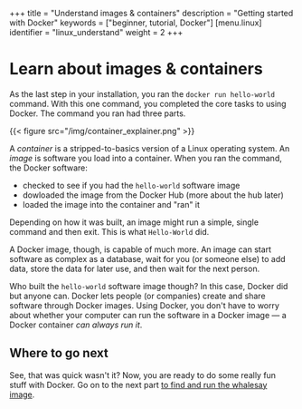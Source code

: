 +++
title = "Understand images & containers"
description = "Getting started with Docker"
keywords = ["beginner, tutorial, Docker"]
[menu.linux]
identifier = "linux_understand"
weight = 2
+++

#  Learn about images & containers

As the last step in your installation, you ran the `docker run hello-world` command. With this one command, you completed the core tasks to using  Docker. The command you ran had three parts.

{{< figure src="/img/container_explainer.png" >}}

A *container* is a stripped-to-basics version of a Linux operating system. An *image* is software you load into a container. When you ran the command, the Docker software:

* checked to see if you had the `hello-world` software image
* dowloaded the image from the Docker Hub (more about the hub later)
* loaded the image into the container and "ran" it

Depending on how it was built, an image might run a simple, single command and then exit. This is what `Hello-World` did.

A Docker image, though, is capable of much more. An image can start software as complex as a database, wait for you (or someone else) to add data, store the data for later use, and then wait for the next person.

Who built the `hello-world` software image though? In this case, Docker did but anyone can. Docker lets people (or companies) create and share software through Docker images. Using Docker, you don't have to worry about whether your computer can run the software in a Docker image &mdash; a Docker container *can always run it*. 

## Where to go next

See, that was quick wasn't it? Now, you are ready to do some really fun stuff with Docker. Go on to the next part [to find and run the whalesay image](/linux/step_three).
